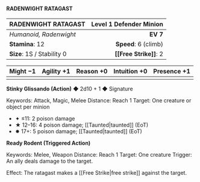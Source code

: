 #### RADENWIGHT RATAGAST

| RADENWIGHT RATAGAST        | **Level 1 Defender Minion** |
| :------------------------- | --------------------------: |
| *Humanoid, Radenwight*     |                    **EV 7** |
| **Stamina**: 12            |        **Speed**: 6 (climb) |
| **Size**: 1S / Stability 0 |          **[[Free Strike]]**: 2 |

| **Might** −1 | **Agility** +1 | **Reason** +0 | **Intuition** +0 | **Presence** +1 |
| ------------ | -------------- | ------------- | ---------------- | --------------- |
|              |                |               |                  |                 |

**Stinky Glissando (Action)** ◆ 2d10 + 1 ◆ Signature

Keywords: Attack, Magic, Melee
Distance: Reach 1
Target: One creature or object per minion

- ✦ ≤11: 2 poison damage
- ★ 12–16: 4 poison damage; [[Taunted\|taunted]] (EoT)
- ✸ 17+: 5 poison damage; [[Taunted\|taunted]] (EoT)

**Ready Rodent (Triggered Action)**

Keywords: Melee, Weapon
Distance: Reach 1
Target: One creature
Trigger: An ally deals damage to the target.

Effect: The ratagast makes a [[Free Strike\|free strike]] against the target.
